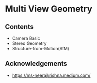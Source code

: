 # Multi View Geometry

## Contents
- Camera Basic
- Stereo Geometry
- Structure-from-Motion(SfM)


## Acknowledgements

- https://ms-neerajkrishna.medium.com/